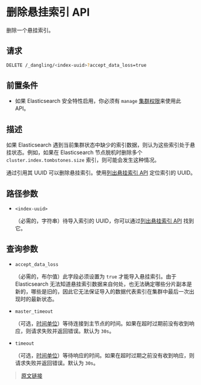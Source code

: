 # 删除悬挂索引 API

删除一个悬挂索引。

## 请求

```bash
DELETE /_dangling/<index-uuid>?accept_data_loss=true
```

## 前置条件

- 如果 Elasticsearch 安全特性启用，你必须有 `manage` [集群权限](/secure_the_elastic_statck/user_authorization/security_privileges?id=集群权限)来使用此 API。

## 描述

如果 Elasticsearch 遇到当前集群状态中缺少的索引数据，则认为这些索引处于悬挂状态。例如，如果在 Elasticsearch 节点脱机时删除多个 `cluster.index.tombstones.size` 索引，则可能会发生这种情况。

通过引用其 UUID 可以删除悬挂索引。使用[列出悬挂索引 API](/rest_apis/index_apis/list_dangling_indices) 定位索引的 UUID。

## 路径参数

- `<index-uuid>`

  （必需的，字符串）待导入索引的 UUID，你可以通过[列出悬挂索引 API](/rest_apis/index_apis/list_dangling_indices) 找到它。

## 查询参数

- `accept_data_loss`

  （必需的，布尔值）此字段必须设置为 `true` 才能导入悬挂索引。由于 Elasticsearch 无法知道悬挂索引数据来自何处，也无法确定哪些分片副本是新的，哪些是旧的，因此它无法保证导入的数据代表索引在集群中最后一次出现时的最新状态。

- `master_timeout`

  （可选，[时间单位](/rest_apis/api_convention/common_options?id=时间单位)）等待连接到主节点的时间。如果在超时过期前没有收到响应，则请求失败并返回错误。默认为 `30s`。

- `timeout`

  （可选，[时间单位](/rest_apis/api_convention/common_options?id=时间单位)）等待响应的时间。如果在超时过期之前没有收到响应，则请求失败并返回错误。默认为 `30s`。

> [原文链接](https://www.elastic.co/guide/en/elasticsearch/reference/current/dangling-index-delete.html)
